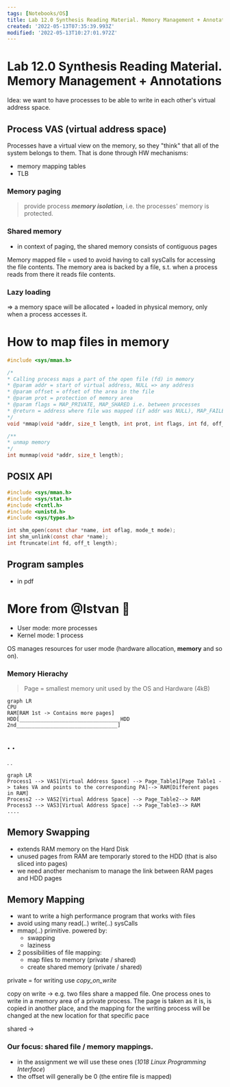 ```yaml
---
tags: [Notebooks/OS]
title: Lab 12.0 Synthesis Reading Material. Memory Management + Annotations
created: '2022-05-13T07:35:39.993Z'
modified: '2022-05-13T10:27:01.972Z'
---
```


# Lab 12.0 Synthesis Reading Material. Memory Management + Annotations

Idea: we want to have processes to be able to write in each other's virtual address space.

## Process VAS (virtual address space)

Processes have a virtual view on the memory, so they "think" that all of the system belongs to them. That is done through HW mechanisms:
- memory mapping tables
- TLB
### Memory paging
> provide process ***memory isolation***, i.e. the processes' memory is protected.

### Shared memory
- in context of paging, the shared memory consists of contiguous pages

Memory mapped file = used to avoid having to call sysCalls for accessing the file contents. The memory area is backed by a file, s.t. when a process reads from there it reads file contents.

### Lazy loading 
=> a memory space will be allocated + loaded in physical memory, only when a process accesses it.

# How to map files in memory

```c
#include <sys/mman.h>

/*
* Calling process maps a part of the open file (fd) in memory
* @param addr = start of virtual address, NULL => any address
* @param offset = offset of the area in the file
* @param prot = protection of memory area 
* @param flags = MAP_PRIVATE, MAP_SHARED i.e. between processes
* @return = address where file was mapped (if addr was NULL), MAP_FAILED in case of err
*/
void *mmap(void *addr, size_t length, int prot, int flags, int fd, off_t offset);

/**
* unmap memory
*/
int munmap(void *addr, size_t length);
```

## POSIX API

```c
#include <sys/mman.h>
#include <sys/stat.h>
#include <fcntl.h>
#include <unistd.h>
#include <sys/types.h>

int shm_open(const char *name, int oflag, mode_t mode);
int shm_unlink(const char *name);
int ftruncate(int fd, off_t length);
```

## Program samples 
- in pdf

# More from @Istvan :battery:

- User mode: more processes
- Kernel mode: 1 process

OS manages resources for user mode (hardware allocation, **memory** and so on).

### Memory Hierachy
> Page = smallest memory unit used by the OS and Hardware (4kB)
```mermaid
graph LR
CPU
RAM[RAM 1st -> Contains more pages] 
HDD[_________________________________HDD 2nd_________________________________]
```
.
.
---
.
.
```mermaid
graph LR  
Process1 --> VAS1[Virtual Address Space] --> Page_Table1[Page Table1 -> takes VA and points to the corresponding PA]--> RAM[Different pages in RAM]
Process2 --> VAS2[Virtual Address Space] --> Page_Table2--> RAM
Process3 --> VAS3[Virtual Address Space] --> Page_Table3--> RAM
....
```

## Memory Swapping

- extends RAM memory on the Hard Disk
- unused pages from RAM are temporarly stored to the HDD (that is also sliced into pages)
- we need another mechanism to manage the link between RAM pages and HDD pages

## Memory Mapping

- want to write a high performance program that works with files
- avoid using many read(..) write(..) sysCalls
- mmap(..) primitive. powered by:
  - swapping
  - laziness
- 2 possibilities of file mapping:
  - map files to memory (private / shared)
  - create shared memory (private / shared)

private = for writing use *copy_on_write*

copy on write -> e.g. two files share a mapped file. One process ones to write in a memory area of a private process. The page is taken as it is, is copied in another place, and the mapping for the writing process will be changed at the new location for that specific pace

shared ->

### Our focus: shared file / memory mappings.
- in the assignment we will use these ones (*1018 Linux Programming Interface*)
- the offset will generally be 0 (the entire file is mapped)

